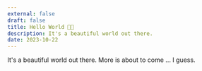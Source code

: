 ```yaml
---
external: false
draft: false
title: Hello World 👋🏻
description: It's a beautiful world out there.
date: 2023-10-22
---
```


It's a beautiful world out there.
More is about to come ... I guess.

